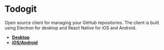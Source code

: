 Todogit
========

Open source client for managing your GitHub repositories. The client is built using Electron for desktop and React Native for iOS and Android.

- [**Desktop**](desktop/)
- [**iOS/Android**](mobile/)